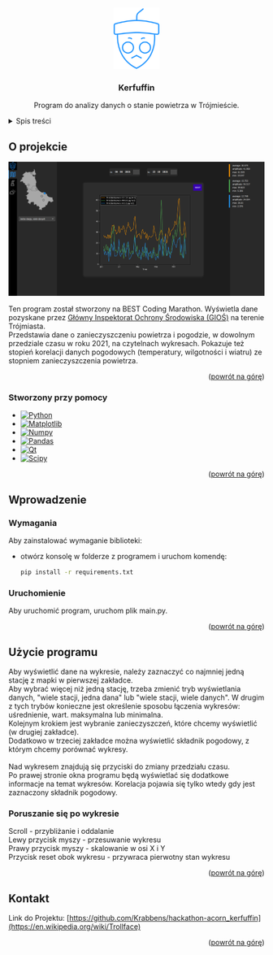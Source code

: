 <!-- Improved compatibility of back to top link: See: https://github.com/othneildrew/Best-README-Template/pull/73 -->
<a name="readme-top"></a>
<!--
*** Thanks for checking out the Best-README-Template. If you have a suggestion
*** that would make this better, please fork the repo and create a pull request
*** or simply open an issue with the tag "enhancement".
*** Don't forget to give the project a star!
*** Thanks again! Now go create something AMAZING! :D
-->



<!-- PROJECT LOGO -->
<br />
<div align="center">
  <a href="https://github.com/Krabbens/hackathon-acorn_kerfuffin">
    <img src="img/logobig.png" alt="Logo" width="90" height="121">
  </a>

<h3 align="center">Kerfuffin</h3>

  <p align="center">
    Program do analizy danych o stanie powietrza w Trójmieście.
    <br />
  </p>
</div>



<!-- TABLE OF CONTENTS -->
<details>
  <summary>Spis treści</summary>
  <ol>
    <li>
      <a href="#about-the-project">O projekcie</a>
      <ul>
        <li><a href="#built-with">Stworzony przy pomocy</a></li>
      </ul>
    </li>
    <li>
      <a href="#getting-started">Wprowadzenie</a>
      <ul>
        <li><a href="#prerequisites">Wymagania</a></li>
        <li><a href="#installation">Uruchomienie</a></li>
      </ul>
    </li>
    <li>
      <a href="#usage">Użycie programu</a>
      <ul>
        <li><a href="#chart">Poruszanie się po wykresie</a></li>
      </ul>
    </li>
    <li><a href="#contact">Kontakt</a></li>
  </ol>
</details>


<a name="about-the-project"></a>
<!-- ABOUT THE PROJECT -->
## O projekcie


<img src="img/screenshot_1.png" alt="Keref" width="830">

Ten program został stworzony na BEST Coding Marathon. Wyświetla dane pozyskane przez [Główny Inspektorat Ochrony
Środowiska (GIOŚ)](https://powietrze.gios.gov.pl/pjp/archives) na terenie Trójmiasta.
<br/>
Przedstawia dane o zanieczyszczeniu powietrza i pogodzie, w dowolnym przedziale czasu w roku 2021, na czytelnach wykresach.
Pokazuje też stopień korelacji danych pogodowych (temperatury, wilgotności i wiatru) ze stopniem zanieczyszczenia powietrza.


<p align="right">(<a href="#readme-top">powrót na górę</a>)</p>


<a name="built-with"></a>
### Stworzony przy pomocy

* [![Python][Python.org]][Python-url]
* [![Matplotlib][Matplotlib.org]][Matplotlib-url]
* [![Numpy][Numpy.org]][Numpy-url]
* [![Pandas][Pandas.org]][Pandas-url]
* [![Qt][Qt.io]][Qt-url]
* [![Scipy][Scipy.org]][Scipy-url]

<p align="right">(<a href="#readme-top">powrót na górę</a>)</p>


<a name="getting-started"></a>
<!-- GETTING STARTED -->
## Wprowadzenie


<a name="prerequisites"></a>
### Wymagania

Aby zainstalować wymaganie biblioteki:
* otwórz konsolę w folderze z programem i uruchom komendę:
  ```sh
  pip install -r requirements.txt
  ```
  
<a name="installation"></a>
### Uruchomienie

Aby uruchomić program, uruchom plik main.py.


<p align="right">(<a href="#readme-top">powrót na górę</a>)</p>



<a name="usage"></a>
<!-- USAGE EXAMPLES -->
## Użycie programu

Aby wyświetlić dane na wykresie, należy zaznaczyć co najmniej jedną stację z mapki w pierwszej zakładce.
<br/>
Aby wybrać więcej niż jedną stację, trzeba zmienić tryb wyświetlania danych, "wiele stacji, jedna dana" lub "wiele stacji, wiele danych".
W drugim z tych trybów konieczne jest określenie sposobu łączenia wykresów: uśrednienie, wart. maksymalna lub minimalna.
<br/>
Kolejnym krokiem jest wybranie zanieczyszczeń, które chcemy wyświetlić (w drugiej zakładce).
<br/>
Dodatkowo w trzeciej zakładce można wyświetlić składnik pogodowy, z którym chcemy porównać wykresy. 
<br/><br/>
Nad wykresem znajdują się przyciski do zmiany przedziału czasu.
<br/>
Po prawej stronie okna programu będą wyświetlać się dodatkowe informacje na temat wykresów. Korelacja pojawia się tylko wtedy gdy jest zaznaczony składnik pogodowy.
<br/>

<a name="chart"></a>
### Poruszanie się po wykresie

Scroll - przybliżanie i oddalanie <br/>
Lewy przycisk myszy - przesuwanie wykresu <br/>
Prawy przycisk myszy - skalowanie w osi X i Y <br/>
Przycisk reset obok wykresu - przywraca pierwotny stan wykresu <br/>

<p align="right">(<a href="#readme-top">powrót na górę</a>)</p>



<a name="contact"></a>
<!-- CONTACT -->
## Kontakt

Link do Projektu: [https://github.com/Krabbens/hackathon-acorn_kerfuffin](https://en.wikipedia.org/wiki/Trollface)

<p align="right">(<a href="#readme-top">powrót na górę</a>)</p>




<!-- MARKDOWN LINKS & IMAGES -->
<!-- https://www.markdownguide.org/basic-syntax/#reference-style-links -->

[Python.org]: https://img.shields.io/badge/python-3670A0?style=for-the-badge&logo=python&logoColor=ffdd54
[Python-url]: https://www.python.org/
[Matplotlib.org]: https://img.shields.io/badge/Matplotlib-%23ffffff.svg?style=for-the-badge&logo=Matplotlib&logoColor=black
[Matplotlib-url]: https://matplotlib.org/
[Numpy.org]: https://img.shields.io/badge/numpy-%23013243.svg?style=for-the-badge&logo=numpy&logoColor=white
[Numpy-url]: https://numpy.org/
[Pandas.org]: https://img.shields.io/badge/pandas-%23150458.svg?style=for-the-badge&logo=pandas&logoColor=white
[Pandas-url]: https://pandas.pydata.org/
[Qt.io]: https://img.shields.io/badge/Qt-%23217346.svg?style=for-the-badge&logo=Qt&logoColor=white
[Qt-url]: https://www.qt.io/
[Scipy.org]: https://img.shields.io/badge/SciPy-%230C55A5.svg?style=for-the-badge&logo=scipy&logoColor=%white
[Scipy-url]: https://scipy.org/